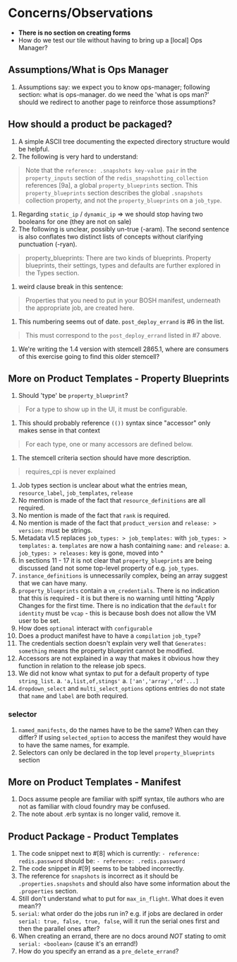 # Concerns/Observations

- **There is no section on creating forms**
- How do we test our tile without having to bring up a [local] Ops Manager?

## Assumptions/What is Ops Manager
1. Assumptions say: we expect you to know ops-manager; following section: what is ops-manager. do we need the 'what is ops man?' should we redirect to another page to reinforce those assumptions?

## How should a product be packaged?

1. A simple ASCII tree documenting the expected directory structure would be helpful.
1. The following is very hard to understand:
  > Note that the `reference: .snapshots key-value pair` in the `property_inputs` section of the `redis_snapshotting_collection` references [9a], a global `property_blueprints` section. This `property_blueprints` section describes the global `.snapshots` collection property, and not the `property_blueprints` on a `job_type`.
1. Regarding `static_ip` / `dynamic_ip` => we should stop having two booleans for one (they are not on sale)
1. The following is unclear, possibly un-true (-aram). The second sentence is also conflates two distinct lists of concepts without clarifying punctuation (-ryan).
  > property_blueprints: There are two kinds of blueprints. Property blueprints, their settings, types and defaults are further explored in the Types section.
1. weird clause break in this sentence:
  > Properties that you need to put in your BOSH manifest, underneath the appropriate job, are created here. 
1. This numbering seems out of date. `post_deploy_errand` is #6 in the list.
  > This must correspond to the `post_deploy_errand` listed in #7 above.
1. We're writing the 1.4 version with stemcell 2865.1, where are consumers of this exercise going to find this older stemcell?

## More on Product Templates - Property Blueprints
1. Should 'type' be `property_blueprint`?
  > For a type to show up in the UI, it must be configurable.
1. This should probably reference `(())` syntax since "accessor" only makes sense in that context
  > For each type, one or many accessors are defined below. 

1. The stemcell criteria section should have more description.
  > requires_cpi is never explained
1. Job types section is unclear about what the entries mean, `resource_label`, `job_templates`,
 `release`
1. No mention is made of the fact that `resource_definitions` are all required.
1. No mention is made of the fact that `rank` is required.
1. No mention is made of the fact that `product_version` and `release: > version:`  must be strings.
1. Metadata v1.5 replaces `job_types: > job_templates:` with `job_types: > templates:`
  	a. `templates` are now a hash containing `name:` and `release:`
  	a. `job_types: > releases:` key is gone, moved into ^
1. In sections 11 - 17 it is not clear that `property_blueprints` are being discussed (and not some top-level property of e.g. `job_types`.
1. `instance_definitions` is unnecessarily complex, being an array suggest that we can have many.
1. `property_blueprints` contain a `vm_credentials`. There is no indication that this is required - it is but there is no warning until hitting "Apply Changes for the first time. There is no indication that the `default` for `identity` must be `vcap` - this is because bosh does not allow the VM user to be set.
1. How does `optional` interact with `configurable`
1. Does a product manifest have to have a `compilation` `job_type`?
1. The credentials section doesn't explain very well that `Generates: something` means the property blueprint cannot be modified.
1. Accessors are not explained in a way that makes it obvious how they function in relation to the release job specs.
1. We did not know what syntax to put for a default property of type `string_list`.
    a. `'a,list,of,stings'`
    a. `['an','array','of'...]`
1. `dropdown_select` and `multi_select_options` options entries do not state that `name` and `label` are both required.

### selector
1. `named_manifests`, do the names have to be the same? When can they differ? If using `selected_option` to access the manifest
they would have to have the same names, for example.
1. Selectors can only be declared in the top level `property_blueprints` section

## More on Product Templates - Manifest

1. Docs assume people are familiar with spiff syntax, tile authors who are not as familiar with cloud foundry may be confused.
1. The note about .erb syntax is no longer valid, remove it.

## Product Package - Product Templates

1. The code snippet next to #[8] which is currently: `- reference: redis.password` should be: `- reference: .redis.password`
1. The code snippet in #[9] seems to be tabbed incorrectly.
1. The reference for `snapshots` is incorrect as it should be `.properties.snapshots` and should also have some information about the 
 `.properties` section.
1. Still don't understand what to put for `max_in_flight`. What does it even mean??
1. `serial`: what order do the jobs run in? e.g. if jobs are declared in order `serial: true, false, true, false`,
will it run the serial ones first and then the parallel ones after?
1. When creating an errand, there are no docs around *NOT* stating to omit `serial: <boolean>` (cause it's an errand!)
1. How do you specify an errand as a `pre_delete_errand`?

